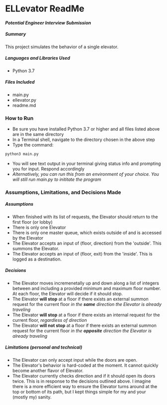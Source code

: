 # ELLevator ReadMe
#### _Potential Engineer Interview Submission_

##### Summary
This project simulates the behavior of a single elevator.

##### Languages and Libraries Used
- Python 3.7

##### Files Included
- main.py
- ellevator.py
- readme.md

### How to Run
- Be sure you have installed Python 3.7 or higher and all files listed above are in the same directory
- In a Terminal shell, navigate to the directory chosen in the above step
- Type the command: 
```sh
python3 main.py
```
- You will see text output in your terminal giving status info and prompting you for input. Respond accordingly
- _Alternatively, you can run this from an environment of your choice. You will still run main.py to inititate the program_

### Assumptions, Limitations, and Decisions Made
##### Assumptions
- When finished with its list of requests, the Elevator should return to the first floor (or lobby)
- There is only one Elevator
- There is only one master queue, which exists outside of and is accessed by the Elevator
- The Elevator accepts an input of (floor, direction) from the 'outside'. This summons the Elevator.
- The Elevator accepts an input of (floor, exit) from the 'inside'. This is logged as a destination.

##### Decisions
- The Elevator moves incremenetally up and down along a list of integers between and including a provided minimum and maximum floor number. At each floor, the Elevator will decide if it should stop.
- The Elevator **will stop** at a floor if there exists an external summon request for the current floor _in the **same** direction the Elevator is already traveling_
- The Elevator **will stop** at a floor if there exists an internal request for the current floor, _regardless of direction_
- The Elevator **will not stop** at a floor if there exists an external summon request for the current floor _in the **opposite** direction the Elevator is already traveling_

##### Limitations (personal and technical)
- The Elevator can only accept input while the doors are open.
- The Elevator's behavior is hard-coded at the moment. It cannot quickly become another flavor of Elevator.
- The Elevator currently checks direction and if it should open its doors twice. This is in response to the decisions outlined above. I imagine there is a more efficient way to ensure the Elevator turns around at the top or bottom of its path, but I kept things simple for my and your (mostly my) sanity.
